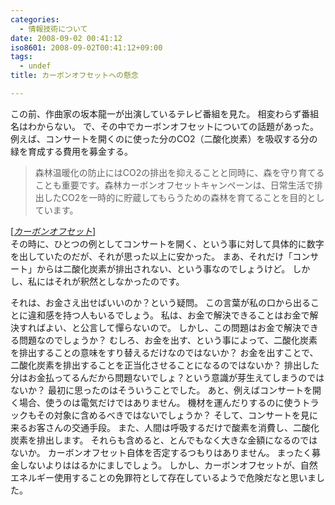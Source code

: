 ```yaml
---
categories:
  - 情報技術について
date: 2008-09-02 00:41:12
iso8601: 2008-09-02T00:41:12+09:00
tags:
  - undef
title: カーボンオフセットへの懸念

---
```


この前、作曲家の坂本龍一が出演しているテレビ番組を見た。
相変わらず番組名はわからない。
で、その中でカーボンオフセットについての話題があった。
例えば、コンサートを開くのに使った分のCO2（二酸化炭素）を吸収する分の緑を育成する費用を募金する。
<blockquote cite="http://www.carbonoffset.jp/" title="カーボンオフセット" class="blockquote"><p>森林温暖化の防止にはCO2の排出を抑えることと同時に、森を守り育てることも重要です。森林カーボンオフセットキャンペーンは、日常生活で排出したCO2を一時的に貯蔵してもらうための森林を育てることを目的としています。</p></blockquote><div class="cite">[<cite><a href="http://www.sharo-m.com/">カーボンオフセット</a></cite>]</div>
その時に、ひとつの例としてコンサートを開く、という事に対して具体的に数字を出していたのだが、それが思った以上に安かった。
まあ、それだけ「コンサート」からは二酸化炭素が排出されない、という事なのでしょうけど。
しかし、私にはそれが釈然としなかったのです。


それは、お金さえ出せばいいのか？という疑問。
この言葉が私の口から出ることに違和感を持つ人もいるでしょう。
私は、お金で解決できることはお金で解決すればよい、と公言して憚らないので。
しかし、この問題はお金で解決できる問題なのでしょうか？
むしろ、お金を出す、という事によって、二酸化炭素を排出することの意味をすり替えるだけなのではないか？
お金を出すことで、二酸化炭素を排出することを正当化させることになるのではないか？
排出した分はお金払ってるんだから問題ないでしょ？という意識が芽生えてしまうのではないか？
最初に思ったのはそういうことでした。
あと、例えばコンサートを開く場合、使うのは電気だけではありません。
機材を運んだりするのに使うトラックもその対象に含めるべきではないでしょうか？
そして、コンサートを見に来るお客さんの交通手段。
また、人間は呼吸するだけで酸素を消費し、二酸化炭素を排出します。
それらも含めると、とんでもなく大きな金額になるのではないか。
カーボンオフセット自体を否定するつもりはありません。
まったく募金しないよりははるかにましでしょう。
しかし、カーボンオフセットが、自然エネルギー使用することの免罪符として存在しているようで危険だなと思いました。
    	